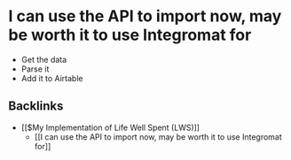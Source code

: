 # I can use the API to import now, may be worth it to use Integromat for
+ Get the data
+ Parse it
+ Add it to Airtable

## Backlinks
* [[$My Implementation of Life Well Spent (LWS)]]
	* [[I can use the API to import now, may be worth it to use Integromat for]]

<!-- {BearID:1EF60CF5-5E73-4C1A-A211-2F0C1D6BCD48-1240-00000408302BA035} -->
